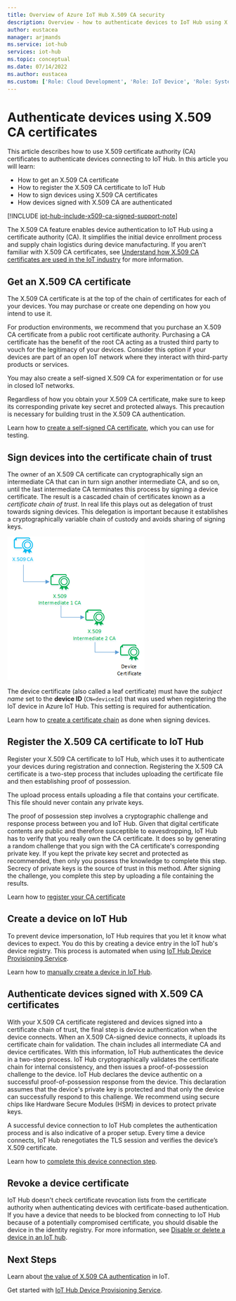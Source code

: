 ```yaml
---
title: Overview of Azure IoT Hub X.509 CA security
description: Overview - how to authenticate devices to IoT Hub using X.509 Certificate Authorities. 
author: eustacea
manager: arjmands
ms.service: iot-hub
services: iot-hub
ms.topic: conceptual
ms.date: 07/14/2022
ms.author: eustacea
ms.custom: ['Role: Cloud Development', 'Role: IoT Device', 'Role: System Architecture']
---
```


# Authenticate devices using X.509 CA certificates

This article describes how to use X.509 certificate authority (CA) certificates to authenticate devices connecting to IoT Hub. In this article you will learn:

* How to get an X.509 CA certificate
* How to register the X.509 CA certificate to IoT Hub
* How to sign devices using X.509 CA certificates
* How devices signed with X.509 CA are authenticated

[!INCLUDE [iot-hub-include-x509-ca-signed-support-note](../../includes/iot-hub-include-x509-ca-signed-support-note.md)]

The X.509 CA feature enables device authentication to IoT Hub using a certificate authority (CA). It simplifies the initial device enrollment process and supply chain logistics during device manufacturing. If you aren't familiar with X.509 CA certificates, see [Understand how X.509 CA certificates are used in the IoT industry](iot-hub-x509ca-concept.md) for more information.

## Get an X.509 CA certificate

The X.509 CA certificate is at the top of the chain of certificates for each of your devices.  You may purchase or create one depending on how you intend to use it.

For production environments, we recommend that you purchase an X.509 CA certificate from a public root certificate authority. Purchasing a CA certificate has the benefit of the root CA acting as a trusted third party to vouch for the legitimacy of your devices. Consider this option if your devices are part of an open IoT network where they interact with third-party products or services.

You may also create a self-signed X.509 CA for experimentation or for use in closed IoT networks.

Regardless of how you obtain your X.509 CA certificate, make sure to keep its corresponding private key secret and protected always. This precaution is necessary for building trust in the X.509 CA authentication.

Learn how to [create a self-signed CA certificate](https://github.com/Azure/azure-iot-sdk-c/blob/master/tools/CACertificates/CACertificateOverview.md), which you can use for testing.

## Sign devices into the certificate chain of trust

The owner of an X.509 CA certificate can cryptographically sign an intermediate CA that can in turn sign another intermediate CA, and so on, until the last intermediate CA terminates this process by signing a device certificate. The result is a cascaded chain of certificates known as a *certificate chain of trust*. In real life this plays out as delegation of trust towards signing devices. This delegation is important because it establishes a cryptographically variable chain of custody and avoids sharing of signing keys.

![Diagram that shows the certificates in a chain of trust.](./media/generic-cert-chain-of-trust.png)

The device certificate (also called a leaf certificate) must have the *subject name* set to the **device ID** (`CN=deviceId`) that was used when registering the IoT device in Azure IoT Hub. This setting is required for authentication.

Learn how to [create a certificate chain](https://github.com/Azure/azure-iot-sdk-c/blob/master/tools/CACertificates/CACertificateOverview.md) as done when signing devices.

## Register the X.509 CA certificate to IoT Hub

Register your X.509 CA certificate to IoT Hub, which uses it to authenticate your devices during registration and connection.  Registering the X.509 CA certificate is a two-step process that includes uploading the certificate file and then establishing proof of possession.

The upload process entails uploading a file that contains your certificate.  This file should never contain any private keys.

The proof of possession step involves a cryptographic challenge and response process between you and IoT Hub.  Given that digital certificate contents are public and therefore susceptible to eavesdropping, IoT Hub has to verify that you really own the CA certificate.  It does so by generating a random challenge that you sign with the CA certificate's corresponding private key.  If you kept the private key secret and protected as recommended, then only you possess the knowledge to complete this step. Secrecy of private keys is the source of trust in this method.  After signing the challenge, you complete this step by uploading a file containing the results.

Learn how to [register your CA certificate](./tutorial-x509-prove-possession.md)

## Create a device on IoT Hub

To prevent device impersonation, IoT Hub requires that you let it know what devices to expect. You do this by creating a device entry in the IoT hub's device registry. This process is automated when using [IoT Hub Device Provisioning Service](../iot-dps/about-iot-dps.md).

Learn how to [manually create a device in IoT Hub](./iot-hub-create-through-portal.md#register-a-new-device-in-the-iot-hub).

## Authenticate devices signed with X.509 CA certificates

With your X.509 CA certificate registered and devices signed into a certificate chain of trust, the final step is device authentication when the device connects.  When an X.509 CA-signed device connects, it uploads its certificate chain for validation. The chain includes all intermediate CA and device certificates.  With this information, IoT Hub authenticates the device in a two-step process.  IoT Hub cryptographically validates the certificate chain for internal consistency, and then issues a proof-of-possession challenge to the device.  IoT Hub declares the device authentic on a successful proof-of-possession response from the device.  This declaration assumes that the device's private key is protected and that only the device can successfully respond to this challenge.  We recommend using secure chips like Hardware Secure Modules (HSM) in devices to protect private keys.

A successful device connection to IoT Hub completes the authentication process and is also indicative of a proper setup. Every time a device connects, IoT Hub renegotiates the TLS session and verifies the device’s X.509 certificate.

Learn how to [complete this device connection step](./tutorial-x509-prove-possession.md).

## Revoke a device certificate

IoT Hub doesn't check certificate revocation lists from the certificate authority when authenticating devices with certificate-based authentication. If you have a device that needs to be blocked from connecting to IoT Hub because of a potentially compromised certificate, you should disable the device in the identity registry. For more information, see [Disable or delete a device in an IoT hub](./iot-hub-create-through-portal.md#disable-or-delete-a-device-in-an-iot-hub).

## Next Steps

Learn about [the value of X.509 CA authentication](iot-hub-x509ca-concept.md) in IoT.

Get started with [IoT Hub Device Provisioning Service](../iot-dps/index.yml).

